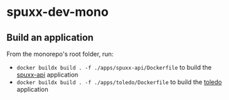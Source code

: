 # spuxx-dev-mono

## Build an application

From the monorepo's root folder, run:

- `docker buildx build . -f ./apps/spuxx-api/Dockerfile` to build the [spuxx-api](./apps/spuxx-api) application
- `docker buildx build . -f ./apps/toledo/Dockerfile` to build the [toledo](./apps/toledo) application
